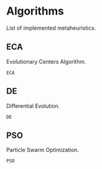 # Algorithms

List of implemented metaheuristics.

## ECA

Evolutionary Centers Algorithm.

```@doc
ECA
```

## DE

Differential Evolution.

```@doc
DE
```

## PSO

Particle Swarm Optimization.

```@doc
PSO
```

